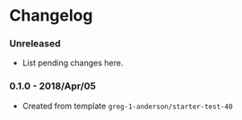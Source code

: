 # Changelog

### Unreleased

* List pending changes here.

### 0.1.0 - 2018/Apr/05

* Created from template `greg-1-anderson/starter-test-40`

